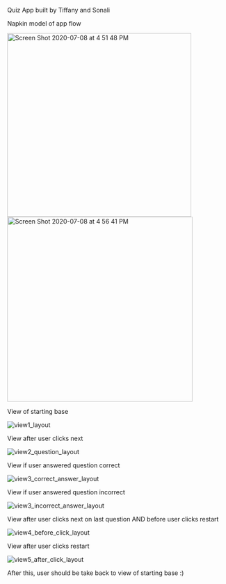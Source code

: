 Quiz App built by Tiffany and Sonali

Napkin model of app flow

<img width="423" alt="Screen Shot 2020-07-08 at 4 51 48 PM" src="https://user-images.githubusercontent.com/65439450/86981730-48b15080-c13c-11ea-84d4-28cc741115e9.png">

<img width="426" alt="Screen Shot 2020-07-08 at 4 56 41 PM" src="https://user-images.githubusercontent.com/65439450/86981754-55ce3f80-c13c-11ea-94e1-5a533c355809.png">



View of starting base

![view1_layout](https://user-images.githubusercontent.com/65439450/87002509-9ba3fb80-c16e-11ea-9f00-961d3f45064c.png)

View after user clicks next

![view2_question_layout](https://user-images.githubusercontent.com/65439450/87002518-9e9eec00-c16e-11ea-9885-0266117bf865.png)

View if user answered question correct

![view3_correct_answer_layout](https://user-images.githubusercontent.com/65439450/87002531-a068af80-c16e-11ea-8fcd-a2e9333bd7df.png)

View if user answered question incorrect

![view3_incorrect_answer_layout](https://user-images.githubusercontent.com/65439450/87002536-a199dc80-c16e-11ea-9735-6d380929fac2.png)

View after user clicks next on last question AND before user clicks restart

![view4_before_click_layout](https://user-images.githubusercontent.com/65439450/87002537-a2327300-c16e-11ea-9017-d7c4a3fd5810.png)

View after user clicks restart 

![view5_after_click_layout](https://user-images.githubusercontent.com/65439450/87002538-a2cb0980-c16e-11ea-94a5-e8e75a468619.png)

After this, user should be take back to view of starting base :) 
